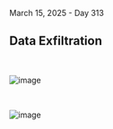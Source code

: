 March 15, 2025 - Day 313<br>

<h2>Data Exfiltration</h2>

<br>


![image](https://github.com/user-attachments/assets/5fcc2e13-1420-4c46-801c-39fb1baef240)


<br>

![image](https://github.com/user-attachments/assets/1949265c-9ef9-4296-8401-6225d60ebdaf)

<br>
